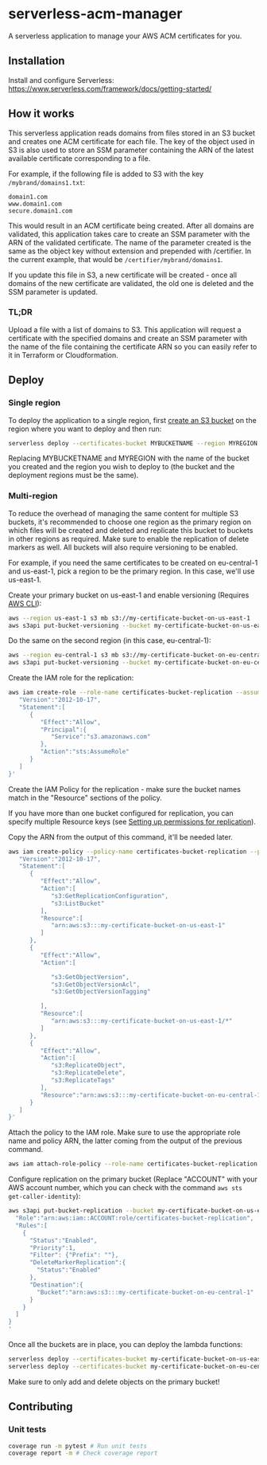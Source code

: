 # serverless-acm-manager

A serverless application to manage your AWS ACM certificates for you.

## Installation

Install and configure Serverless: https://www.serverless.com/framework/docs/getting-started/

## How it works
This serverless application reads domains from files stored in an S3 bucket and creates one ACM certificate for each file.
The key of the object used in S3 is also used to store an SSM parameter containing the ARN of the latest available certificate corresponding to a file.

For example, if the following file is added to S3 with the key `/mybrand/domains1.txt`:
```
domain1.com
www.domain1.com
secure.domain1.com
```

This would result in an ACM certificate being created. After all domains are validated, this application takes care to create an SSM parameter with the ARN of the validated certificate. The name of the parameter created is the same as the object key without extension and prepended with /certifier. In the current example, that would be `/certifier/mybrand/domains1`.

If you update this file in S3, a new certificate will be created - once all domains of the new certificate are validated, the old one is deleted and the SSM parameter is updated.

### TL;DR
Upload a file with a list of domains to S3. This application will request a certificate with the specified domains and create an SSM parameter with the name of the file containing the certificate ARN so you can easily refer to it in Terraform or Cloudformation.

## Deploy

### Single region
To deploy the application to a single region, first [create an S3 bucket](https://docs.aws.amazon.com/AmazonS3/latest/gsg/CreatingABucket.html) on the region where you want to deploy and then run:
```bash
serverless deploy --certificates-bucket MYBUCKETNAME --region MYREGION
```
Replacing MYBUCKETNAME and MYREGION with the name of the bucket you created and the region you wish to deploy to (the bucket and the deployment regions must be the same).

### Multi-region
To reduce the overhead of managing the same content for multiple S3 buckets, it's recommended to choose one region as the primary region on which files will be created and deleted and replicate this bucket to buckets in other regions as required. Make sure to enable the replication of delete markers as well. All buckets will also require versioning to be enabled.

For example, if you need the same certificates to be created on eu-central-1 and us-east-1, pick a region to be the primary region. In this case, we'll use us-east-1.

Create your primary bucket on us-east-1 and enable versioning (Requires [AWS CLI](https://docs.aws.amazon.com/cli/latest/userguide/install-cliv2.html)):
```bash
aws --region us-east-1 s3 mb s3://my-certificate-bucket-on-us-east-1
aws s3api put-bucket-versioning --bucket my-certificate-bucket-on-us-east-1 --versioning-configuration Status=Enabled
```
Do the same on the second region (in this case, eu-central-1):
```bash
aws --region eu-central-1 s3 mb s3://my-certificate-bucket-on-eu-central-1
aws s3api put-bucket-versioning --bucket my-certificate-bucket-on-eu-central-1 --versioning-configuration Status=Enabled
```

Create the IAM role for the replication:
```bash
aws iam create-role --role-name certificates-bucket-replication --assume-role-policy-document '{
   "Version":"2012-10-17",
   "Statement":[
      {
         "Effect":"Allow",
         "Principal":{
            "Service":"s3.amazonaws.com"
         },
         "Action":"sts:AssumeRole"
      }
   ]
}'
```

Create the IAM Policy for the replication - make sure the bucket names match in the "Resource" sections of the policy.

If you have more than one bucket configured for replication, you can specify multiple Resource keys (see [Setting up permissions for replication](https://docs.aws.amazon.com/AmazonS3/latest/dev/setting-repl-config-perm-overview.html)).

Copy the ARN from the output of this command, it'll be needed later.
```bash
aws iam create-policy --policy-name certificates-bucket-replication --policy-document '{
   "Version":"2012-10-17",
   "Statement":[
      {
         "Effect":"Allow",
         "Action":[
            "s3:GetReplicationConfiguration",
            "s3:ListBucket"
         ],
         "Resource":[
            "arn:aws:s3:::my-certificate-bucket-on-us-east-1"
         ]
      },
      {
         "Effect":"Allow",
         "Action":[

            "s3:GetObjectVersion",
            "s3:GetObjectVersionAcl",
            "s3:GetObjectVersionTagging"

         ],
         "Resource":[
            "arn:aws:s3:::my-certificate-bucket-on-us-east-1/*"
         ]
      },
      {
         "Effect":"Allow",
         "Action":[
            "s3:ReplicateObject",
            "s3:ReplicateDelete",
            "s3:ReplicateTags"
         ],
         "Resource":"arn:aws:s3:::my-certificate-bucket-on-eu-central-1/*"
      }
   ]
}'
```

Attach the policy to the IAM role. Make sure to use the appropriate role name and policy ARN, the latter coming from the output of the previous command.
```bash
aws iam attach-role-policy --role-name certificates-bucket-replication --policy-arn POLICY_ARN
```

Configure replication on the primary bucket (Replace "ACCOUNT" with your AWS account number, which you can check with the command `aws sts get-caller-identity`):
```bash
aws s3api put-bucket-replication --bucket my-certificate-bucket-on-us-east-1 --replication-configuration '{
  "Role":"arn:aws:iam::ACCOUNT:role/certificates-bucket-replication",
  "Rules":[
    {
      "Status":"Enabled",
      "Priority":1,
      "Filter": {"Prefix": ""},
      "DeleteMarkerReplication":{
        "Status":"Enabled"
      },
      "Destination":{
        "Bucket":"arn:aws:s3:::my-certificate-bucket-on-eu-central-1"
      }
    }
  ]
}
'
```

Once all the buckets are in place, you can deploy the lambda functions:
```bash
serverless deploy --certificates-bucket my-certificate-bucket-on-us-east-1 --region my-certificate-bucket-on-us-east-1
serverless deploy --certificates-bucket my-certificate-bucket-on-eu-central-1 --region my-certificate-bucket-on-eu-central-1
```

Make sure to only add and delete objects on the primary bucket!

## Contributing

### Unit tests
```bash
coverage run -m pytest # Run unit tests
coverage report -m # Check coverage report
```
